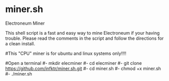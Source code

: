 # miner.sh
Electroneum Miner

This shell script is a fast and easy way to mine Electroneum if your having trouble.
Please read the comments in the script and follow the directions for a clean install.

#This "CPU" miner is for ubuntu and linux systems only!!!!

#Open a terminal
#- mkdir elecminer
#- cd elecminer
#- git clone https://github.com/infktr/miner.sh.git
#- cd miner.sh
#- chmod +x miner.sh
#- ./miner.sh



